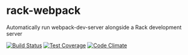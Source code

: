 # rack-webpack
Automatically run webpack-dev-server alongside a Rack development server


[![Build Status](https://travis-ci.org/Gusto/rack-webpack.svg?branch=master)](https://travis-ci.org/Gusto/rack-webpack)
[![Test Coverage](https://codeclimate.com/github/Gusto/rack-webpack/badges/coverage.svg)](https://codeclimate.com/github/Gusto/rack-webpack/coverage)
[![Code Climate](https://codeclimate.com/github/Gusto/rack-webpack/badges/gpa.svg)](https://codeclimate.com/github/Gusto/rack-webpack)
